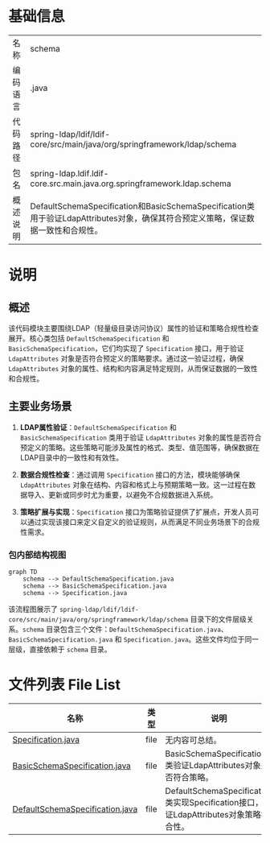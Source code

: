 # 基础信息

|      |      |
|------|------|
| 名称 | schema |
| 编码语言 | .java |
| 代码路径 | spring-ldap/ldif/ldif-core/src/main/java/org/springframework/ldap/schema |
| 包名 | spring-ldap.ldif.ldif-core.src.main.java.org.springframework.ldap.schema |
| 概述说明 | DefaultSchemaSpecification和BasicSchemaSpecification类用于验证LdapAttributes对象，确保其符合预定义策略，保证数据一致性和合规性。 |

# 说明

## 概述

该代码模块主要围绕LDAP（轻量级目录访问协议）属性的验证和策略合规性检查展开。核心类包括 `DefaultSchemaSpecification` 和 `BasicSchemaSpecification`，它们均实现了 `Specification` 接口，用于验证 `LdapAttributes` 对象是否符合预定义的策略要求。通过这一验证过程，确保 `LdapAttributes` 对象的属性、结构和内容满足特定规则，从而保证数据的一致性和合规性。

## 主要业务场景

1. **LDAP属性验证**：`DefaultSchemaSpecification` 和 `BasicSchemaSpecification` 类用于验证 `LdapAttributes` 对象的属性是否符合预定义的策略。这些策略可能涉及属性的格式、类型、值范围等，确保数据在LDAP目录中的一致性和有效性。

2. **数据合规性检查**：通过调用 `Specification` 接口的方法，模块能够确保 `LdapAttributes` 对象在结构、内容和格式上与预期策略一致。这一过程在数据导入、更新或同步时尤为重要，以避免不合规数据进入系统。

3. **策略扩展与实现**：`Specification` 接口为策略验证提供了扩展点，开发人员可以通过实现该接口来定义自定义的验证规则，从而满足不同业务场景下的合规性需求。


### 包内部结构视图

```mermaid
graph TD
    schema --> DefaultSchemaSpecification.java
    schema --> BasicSchemaSpecification.java
    schema --> Specification.java
```

该流程图展示了 `spring-ldap/ldif/ldif-core/src/main/java/org/springframework/ldap/schema` 目录下的文件层级关系。`schema` 目录包含三个文件：`DefaultSchemaSpecification.java`、`BasicSchemaSpecification.java` 和 `Specification.java`。这些文件均位于同一层级，直接依赖于 `schema` 目录。

# 文件列表 File List

| 名称   | 类型  | 说明 |
|-------|------|-------------|
| [Specification.java](Specification.md) | file | 无内容可总结。 |
| [BasicSchemaSpecification.java](BasicSchemaSpecification.md) | file | BasicSchemaSpecification类验证LdapAttributes对象是否符合策略。 |
| [DefaultSchemaSpecification.java](DefaultSchemaSpecification.md) | file | DefaultSchemaSpecification类实现Specification接口，验证LdapAttributes对象策略符合性。 |


